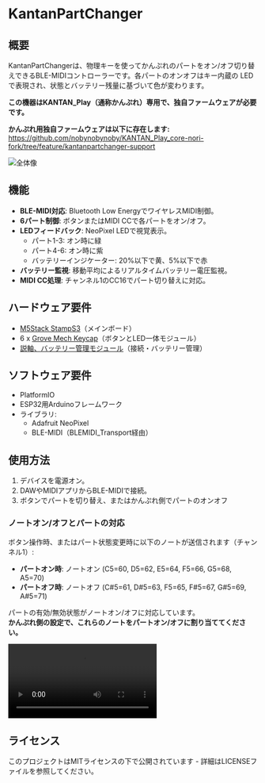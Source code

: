 # KantanPartChanger


## 概要

KantanPartChangerは、物理キーを使ってかんぷれのパートをオン/オフ切り替えできるBLE-MIDIコントローラーです。各パートのオンオフはキー内蔵の LEDで表現され、状態とバッテリー残量に基づいて色が変わります。

**この機器はKANTAN_Play（通称かんぷれ）専用で、独自ファームウェアが必要です。**

**かんぷれ用独自ファームウェアは以下に存在します:**  
https://github.com/nobynobynoby/KANTAN_Play_core-nori-fork/tree/feature/kantanpartchanger-support

![全体像](img/IMG_20250912_203441_1.jpg)

## 機能

- **BLE-MIDI対応**: Bluetooth Low EnergyでワイヤレスMIDI制御。
- **6パート制御**: ボタンまたはMIDI CCで各パートをオン/オフ。
- **LEDフィードバック**: NeoPixel LEDで視覚表示。
  - パート1-3: オン時に緑
  - パート4-6: オン時に紫
  - バッテリーインジケーター: 20%以下で黄、5%以下で赤
- **バッテリー監視**: 移動平均によるリアルタイムバッテリー電圧監視。
- **MIDI CC処理**: チャンネル1のCC16でパート切り替えに対応。

## ハードウェア要件

- [M5Stack StampS3](https://www.switch-science.com/products/10377)（メインボード）
- 6 x [Grove Mech Keycap](https://wiki.seeedstudio.com/Grove-Mech_Keycap/)（ボタンとLED一体モジュール）
- [説軸、バッテリー管理モジュール](https://www.switch-science.com/products/9689)（接続・バッテリー管理） 


## ソフトウェア要件

- PlatformIO
- ESP32用Arduinoフレームワーク
- ライブラリ:
  - Adafruit NeoPixel
  - BLE-MIDI（BLEMIDI_Transport経由）

## 使用方法

1. デバイスを電源オン。
2. DAWやMIDIアプリからBLE-MIDIで接続。
3. ボタンでパートを切り替え、またはかんぷれ側でパートのオンオフ


### ノートオン/オフとパートの対応

ボタン操作時、またはパート状態変更時に以下のノートが送信されます（チャンネル1）:

- **パートオン時**: ノートオン (C5=60, D5=62, E5=64, F5=66, G5=68, A5=70)
- **パートオフ時**: ノートオフ (C#5=61, D#5=63, F5=65, F#5=67, G#5=69, A#5=71)

パートの有効/無効状態がノートオン/オフに対応しています。  
**かんぷれ側の設定で、これらのノートをパートオン/オフに割り当ててください。**

<video src="img/VID_20250912_174708.mp4" controls></video>

## ライセンス

このプロジェクトはMITライセンスの下で公開されています - 詳細はLICENSEファイルを参照してください。